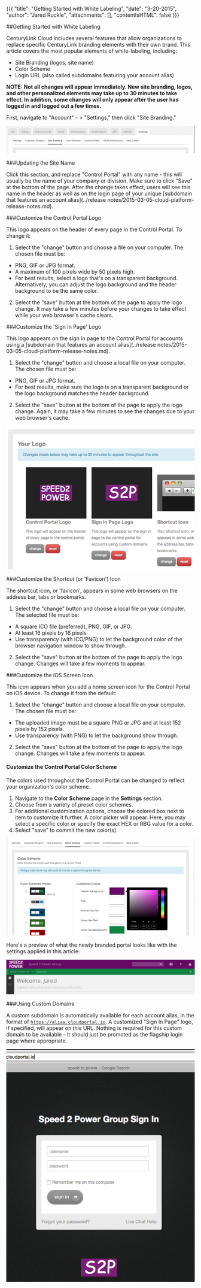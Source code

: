 {{{
  "title": "Getting Started with White Labeling",
  "date": "3-20-2015",
  "author": "Jared Ruckle",
  "attachments": [],
  "contentIsHTML": false
}}}

##Getting Started with White Labeling

CenturyLink Cloud includes several features that allow organizations to replace specific CenturyLink branding elements with their own brand. This article covers the most popular elements of white-labeling, including:

* Site Branding (logos, site name)
* Color Scheme
* Login URL (also called subdomains featuring your account alias)

**NOTE: Not all changes will appear immediately. New site branding, logos, and other personalized elements may take up to 30 minutes to take effect. In addition, some changes will only appear after the user has logged in and logged out a few times.**

First, navigate to "Account" - > "Settings," then click "Site Branding."

![Settings Link in CenturyLink Control Portal](../images/account-settings-site-branding.png)

###Updating the Site Name

Click this section, and replace "Control Portal" with any name - this will usually be the name of your company or division. Make sure to click "Save" at the bottom of the page. After the change takes effect, users will see this name in the header as well as on the login page of your unique [subdomain that features an account alias](../release notes/2015-03-05-cloud-platform-release-notes.md).

###Customize the Control Portal Logo

This logo appears on the header of every page in the Control Portal. To change it:

1. Select the "change" button and choose a file on your computer. The chosen file must be:
  * PNG, GIF or JPG format.
  * A maximum of 100 pixels wide by 50 pixels high.
  * For best results, select a logo that's on a transparent background. Alternatively, you can adjust the logo background and the header background to be the same color.
2. Select the "save" button at the bottom of the page to apply the logo change. It may take a few minutes before your changes to take effect while your web browser's cache clears.

###Customize the 'Sign In Page' Logo

This logo appears on the sign in page to the Control Portal for accounts using a [subdomain that features an account alias](../release notes/2015-03-05-cloud-platform-release-notes.md).

1. Select the "change" button and choose a local file on your computer. The chosen file must be:
  * PNG, GIF or JPG format.
  * For best results, make sure the logo is on a transparent background or the logo background matches the header background.
2. Select the "save" button at the bottom of the page to apply the logo change. Again, it may take a few minutes to see the changes due to your web browser's cache.

![Customized Logos in the Control Portal](../images/custom-logos-in-control.png)

###Customize the Shortcut (or 'Favicon') Icon

The shortcut icon, or 'favicon', appears in some web browsers on the address bar, tabs or bookmarks.

1. Select the "change" button and choose a local file on your computer. The selected file must be:
  * A square ICO file (preferred), PNG, GIF, or JPG.
  * At least 16 pixels by 16 pixels
  * Use transparency (with ICO/PNG) to let the background color of the browser navigation window to show through.
2. Select the "save" button at the bottom of the page to apply the logo change. Changes will take a few moments to appear.

###Customize the iOS Screen Icon

This icon appears when you add a home screen icon for the Control Portal on iOS device. To change it from the default:

1. Select the "change" button and choose a local file on your computer. The chosen file must be:
  * The uploaded image must be a square PNG or JPG and at least 152 pixels by 152 pixels.
  * Use transparency (with PNG) to let the background show through.
2. Select the "save" button at the bottom of the page to apply the logo change. Changes will take a few moments to appear.

#### Customize the Control Portal Color Scheme

The colors used throughout the Control Portal can be changed to reflect your organization's color scheme.

1. Navigate to the **Color Scheme** page in the **Settings** section.
2. Choose from a variety of preset color schemes.
3. For additional customization options, choose the colored box next to item to customize it further. A color picker will appear. Here, you may select a specific color or specify the exact HEX or RBG value for a color.
4. Select "save" to commit the new color(s).

![Customized Color Scheme in the Control Portal](../images/custom-color-scheme-in-control.png)

Here's a preview of what the newly branded portal looks like with the settings applied in this article:

![Customized Control Portal](../images/customized-summary.png)


###Using Custom Domains

A custom subdomain is automatically available for each account alias, in the format of <code>https://alias.cloudportal.io</code>. A customized "Sign In Page" logo, if specified, will appear on this URL. Nothing is required for this custom domain to be available - it should just be promoted as the flagship login page where appropriate.

![Custom Subdomain Featuring Account Alias](../images/custom-subdomain.png)
